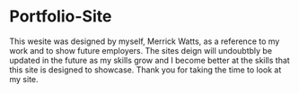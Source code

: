 # Portfolio-Site
This wesite was designed by myself, Merrick Watts, as a reference to my work and to show future employers.
The sites deign will undoubtbly be updated in the future as my skills grow and I become better at the skills that this site is designed to showcase.
Thank you for taking the time to look at my site.